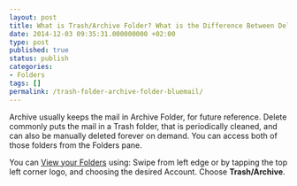 ```yaml
---
layout: post
title: What is Trash/Archive Folder? What is the Difference Between Delete and Archive? What is Archive?
date: 2014-12-03 09:35:31.000000000 +02:00
type: post
published: true
status: publish
categories:
- Folders
tags: []
permalink: /trash-folder-archive-folder-bluemail/
---
```


Archive usually keeps the mail in Archive Folder, for future reference. Delete commonly puts the mail in a Trash folder, that is periodically cleaned, and can also be manually deleted forever on demand. You can access both of those folders from the Folders pane.

You can [View your Folders](/navigate-between-folders/) using: Swipe from left edge or by tapping the top left corner logo, and choosing the desired Account. Choose **Trash/Archive**.